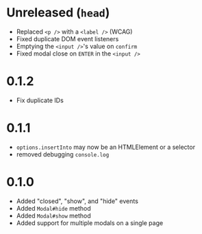 # Unreleased (`head`)

- Replaced `<p />` with a `<label />` (WCAG)
- Fixed duplicate DOM event listeners
- Emptying the `<input />`'s value on `confirm`
- Fixed modal close on `ENTER` in the `<input />`

# 0.1.2

- Fix duplicate IDs 

# 0.1.1

- `options.insertInto` may now be an HTMLElement or a selector
- removed debugging `console.log`

# 0.1.0

- Added "closed", "show", and "hide" events
- Added `Modal#hide` method
- Added `Modal#show` method
- Added support for multiple modals on a single page